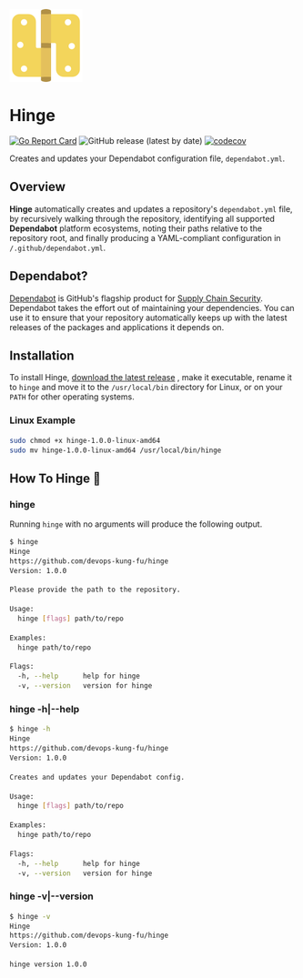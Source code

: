 ![](img/hinge128x128.png)

# Hinge

[![Go Report Card](https://goreportcard.com/badge/github.com/devops-kung-fu/hinge)](https://goreportcard.com/report/github.com/devops-kung-fu/hinge) ![GitHub release (latest by date)](https://img.shields.io/github/v/release/devops-kung-fu/hinge) [![codecov](https://codecov.io/gh/devops-kung-fu/hinge/branch/main/graph/badge.svg?token=BIROb1Npbk)](https://codecov.io/gh/devops-kung-fu/hinge)

Creates and updates your Dependabot configuration file, `dependabot.yml`.

## Overview

**Hinge** automatically creates and updates a repository's `dependabot.yml` file, by recursively walking through the repository, identifying all supported **Dependabot** platform ecosystems, noting their paths relative to the repository root, and finally producing a YAML-compliant configuration in `/.github/dependabot.yml`.

## Dependabot?

[Dependabot](https://docs.github.com/en/code-security/supply-chain-security/keeping-your-dependencies-updated-automatically) is GitHub's flagship product for [Supply Chain Security](https://docs.github.com/en/code-security/supply-chain-security). Dependabot takes the effort out of maintaining your dependencies. You can use it to ensure that your repository automatically keeps up with the latest releases of the packages and applications it depends on.

## Installation

To install Hinge, [download the latest release](https://github.com/devops-kung-fu/hinge/releases) , make it executable, rename it to `hinge` and move it to the `/usr/local/bin` directory for Linux, or on your `PATH` for other operating systems.

### Linux Example

```bash
sudo chmod +x hinge-1.0.0-linux-amd64
sudo mv hinge-1.0.0-linux-amd64 /usr/local/bin/hinge
```

## How To Hinge :dancer:

### hinge

Running `hinge` with no arguments will produce the following output.

```bash
$ hinge
Hinge
https://github.com/devops-kung-fu/hinge
Version: 1.0.0

Please provide the path to the repository.

Usage:
  hinge [flags] path/to/repo

Examples:
  hinge path/to/repo

Flags:
  -h, --help      help for hinge
  -v, --version   version for hinge
```

###

### hinge -h|--help

```bash
$ hinge -h
Hinge
https://github.com/devops-kung-fu/hinge
Version: 1.0.0

Creates and updates your Dependabot config.

Usage:
  hinge [flags] path/to/repo

Examples:
  hinge path/to/repo

Flags:
  -h, --help      help for hinge
  -v, --version   version for hinge
```

### hinge -v|--version

```bash
$ hinge -v
Hinge
https://github.com/devops-kung-fu/hinge
Version: 1.0.0

hinge version 1.0.0
```